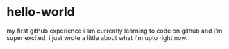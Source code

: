 # hello-world
my first github experience
i am currently learning to code on github and i'm super excited.
i just wrote a little about what i'm upto right now.
